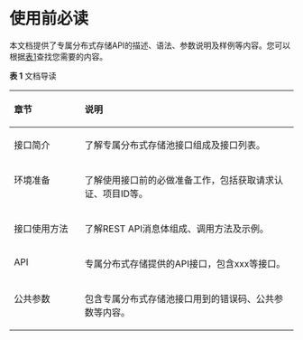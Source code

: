 # 使用前必读<a name="ZH-CN_TOPIC_0127128779"></a>

本文档提供了专属分布式存储API的描述、语法、参数说明及样例等内容。您可以根据[表1](#table2271174813231)查找您需要的内容。

**表 1**  文档导读

<a name="table2271174813231"></a>
<table><thead align="left"><tr id="row2271104820236"><th class="cellrowborder" valign="top" width="24.9%" id="mcps1.2.3.1.1"><p id="p1027164819234"><a name="p1027164819234"></a><a name="p1027164819234"></a>章节</p>
</th>
<th class="cellrowborder" valign="top" width="75.1%" id="mcps1.2.3.1.2"><p id="p727113487237"><a name="p727113487237"></a><a name="p727113487237"></a>说明</p>
</th>
</tr>
</thead>
<tbody><tr id="row8271124842314"><td class="cellrowborder" valign="top" width="24.9%" headers="mcps1.2.3.1.1 "><p id="p7271348162310"><a name="p7271348162310"></a><a name="p7271348162310"></a>接口简介</p>
</td>
<td class="cellrowborder" valign="top" width="75.1%" headers="mcps1.2.3.1.2 "><p id="p518391302617"><a name="p518391302617"></a><a name="p518391302617"></a>了解专属分布式存储池接口组成及接口列表。</p>
</td>
</tr>
<tr id="row12271748112314"><td class="cellrowborder" valign="top" width="24.9%" headers="mcps1.2.3.1.1 "><p id="p1927116486234"><a name="p1927116486234"></a><a name="p1927116486234"></a>环境准备</p>
</td>
<td class="cellrowborder" valign="top" width="75.1%" headers="mcps1.2.3.1.2 "><p id="p19271134892310"><a name="p19271134892310"></a><a name="p19271134892310"></a>了解使用接口前的必做准备工作，包括获取请求认证、项目ID等。</p>
</td>
</tr>
<tr id="row727144819235"><td class="cellrowborder" valign="top" width="24.9%" headers="mcps1.2.3.1.1 "><p id="p9271448202313"><a name="p9271448202313"></a><a name="p9271448202313"></a>接口使用方法</p>
</td>
<td class="cellrowborder" valign="top" width="75.1%" headers="mcps1.2.3.1.2 "><p id="p1327194820237"><a name="p1327194820237"></a><a name="p1327194820237"></a>了解REST API消息体组成、调用方法及示例。</p>
</td>
</tr>
<tr id="row62711948192314"><td class="cellrowborder" valign="top" width="24.9%" headers="mcps1.2.3.1.1 "><p id="p10271548152315"><a name="p10271548152315"></a><a name="p10271548152315"></a>API</p>
</td>
<td class="cellrowborder" valign="top" width="75.1%" headers="mcps1.2.3.1.2 "><p id="p162714488238"><a name="p162714488238"></a><a name="p162714488238"></a>专属分布式存储提供的API接口，包含xxx等接口。</p>
</td>
</tr>
<tr id="row1627184816236"><td class="cellrowborder" valign="top" width="24.9%" headers="mcps1.2.3.1.1 "><p id="p11271948142318"><a name="p11271948142318"></a><a name="p11271948142318"></a>公共参数</p>
</td>
<td class="cellrowborder" valign="top" width="75.1%" headers="mcps1.2.3.1.2 "><p id="p5271184812310"><a name="p5271184812310"></a><a name="p5271184812310"></a>包含专属分布式存储池接口用到的错误码、公共参数等内容。</p>
</td>
</tr>
</tbody>
</table>

